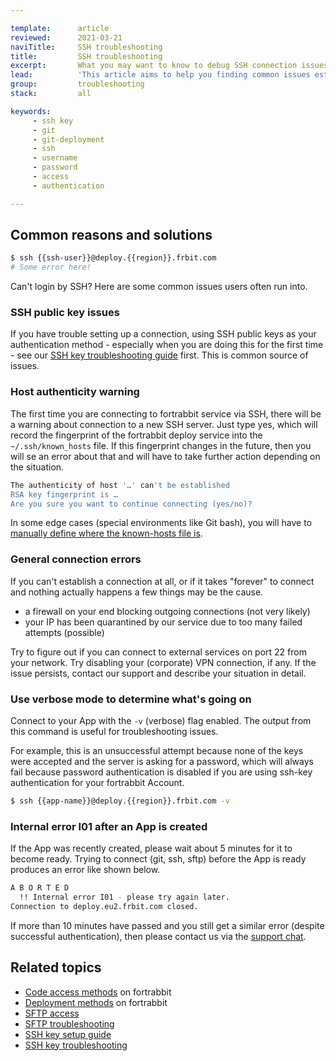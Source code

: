 ```yaml
---

template:      article
reviewed:      2021-03-21
naviTitle:     SSH troubleshooting
title:         SSH troubleshooting
excerpt:       What you may want to know to debug SSH connection issues
lead:          'This article aims to help you finding common issues establishing an SSH connection on fortrabbit.'
group:         troubleshooting
stack:         all

keywords:
     - ssh key
     - git
     - git-deployment
     - ssh
     - username
     - password
     - access
     - authentication

---
```



## Common reasons and solutions

```bash
$ ssh {{ssh-user}}@deploy.{{region}}.frbit.com
# Some error here!
```

Can't login by SSH? Here are some common issues users often run into.

### SSH public key issues

If you have trouble setting up a connection, using SSH public keys as your authentication method - especially when you are doing this for the first time - see our [SSH key troubleshooting guide](ssh-key-troubleshooting) first. This is common source of issues.


### Host authenticity warning

The first time you are connecting to fortrabbit service via SSH, there will be a warning about connection to a new SSH server. Just type yes, which will record the fingerprint of the fortrabbit deploy service into the `~/.ssh/known_hosts` file. If this fingerprint changes in the future, then you will se an error about that and will have to take further action depending on the situation.

```bash
The authenticity of host '…' can't be established
RSA key fingerprint is …
Are you sure you want to continue connecting (yes/no)?
```

In some edge cases (special environments like Git bash), you will have to [manually define where the known-hosts file is](http://stackoverflow.com/questions/9299651/git-says-warning-permanently-added-to-the-list-of-known-hosts).


### General connection errors

If you can't establish a connection at all, or if it takes "forever" to connect and nothing actually happens a few things may be the cause.

* a firewall on your end blocking outgoing connections (not very likely)
* your IP has been quarantined by our service due to too many failed attempts (possible)

Try to figure out if you can connect to external services on port 22 from your network. Try disabling your (corporate) VPN connection, if any. If the issue persists, contact our support and describe your situation in detail.


### Use verbose mode to determine what's going on

Connect to your App with the `-v` (verbose) flag enabled. The output from this command is useful for troubleshooting issues.

For example, this is an unsuccessful attempt because none of the keys were accepted and the server is asking for a password, which will always fail because password authentication is disabled if you are using ssh-key authentication for your fortrabbit Account.

```bash
$ ssh {{app-name}}@deploy.{{region}}.frbit.com -v
```


### Internal error I01 after an App is created

If the App was recently created, please wait about 5 minutes for it to become ready. Trying to connect (git, ssh, sftp) before the App is ready produces an error like shown below.

```bash
A B O R T E D
  !! Internal error I01 - please try again later.
Connection to deploy.eu2.frbit.com closed.
```

If more than 10 minutes have passed and you still get a similar error (despite successful authentication), then please contact us via the <a href="#asd" onclick="Intercom('showNewMessage', 'I see an !! Internal error I01 for my App ______.')">support chat</a>.


## Related topics

- [Code access methods](/access-methods) on fortrabbit
- [Deployment methods](/deployment-methods) on fortrabbit
- [SFTP access](/sftp-uni)
- [SFTP troubleshooting](/sftp-troubleshooting)
- [SSH key setup guide](ssh-keys)
- [SSH key troubleshooting](/ssh-key-troubleshooting)
